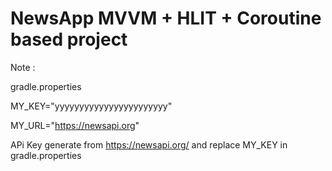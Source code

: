 # NewsApp MVVM + HLIT + Coroutine based project
 
 
 Note :
 
 gradle.properties
 
 MY_KEY="yyyyyyyyyyyyyyyyyyyyyyy"
 
 MY_URL="https://newsapi.org"
 
 APi Key generate from https://newsapi.org/ and replace MY_KEY in gradle.properties
